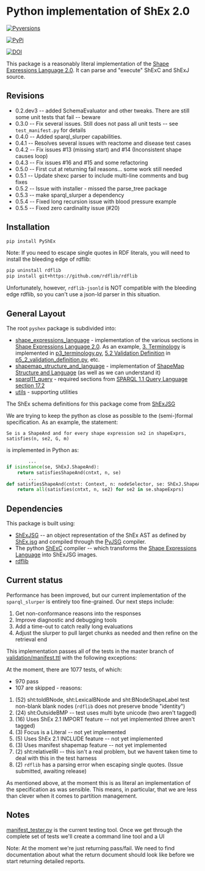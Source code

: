 # Python implementation of ShEx 2.0
[![Pyversions](https://img.shields.io/pypi/pyversions/PyShEx.svg)](https://pypi.python.org/pypi/PyShEx)

[![PyPi](https://version-image.appspot.com/pypi/?name=PyShEx)](https://pypi.python.org/pypi/PyShEx)


[![DOI](https://zenodo.org/badge/116042298.svg)](https://zenodo.org/badge/latestdoi/116042298)



This package is a reasonably literal implementation of the [Shape Expressions Language 2.0](http://shex.io/shex-semantics/).  It can parse and "execute" ShExC and ShExJ source.

## Revisions
* 0.2.dev3 -- added SchemaEvaluator and other tweaks.  There are still some unit tests that fail -- beware
* 0.3.0 -- Fix several issues.  Still does not pass all unit tests -- see `test_manifest.py` for details
* 0.4.0 -- Added sparql_slurper capabilities. 
* 0.4.1 -- Resolves several issues with reactome and disease test cases
* 0.4.2 -- Fix issues #13 (missing start) and #14 (Inconsistent shape causes loop)
* 0.4.3 -- Fix issues #16 and #15 and some refactoring
* 0.5.0 -- First cut at returning fail reasons... some work still needed
* 0.5.1 -- Update shexc parser to include multi-line comments and bug fixes
* 0.5.2 -- Issue with installer - missed the parse_tree package
* 0.5.3 -- make sparql_slurper a dependency
* 0.5.4 -- Fixed long recursion issue with blood pressure example
* 0.5.5 -- Fixed zero cardinality issue (#20)

## Installation
```bash
pip install PyShEx
```
Note: If you need to escape single quotes in RDF literals, you will need to install the bleeding edge
of rdflib:
```bash
pip uninstall rdflib
pip install git+https://github.com/rdflib/rdflib
```
Unfortunately, however, `rdflib-jsonld` is NOT compatible with the bleeding edge rdflib, so you can't use a json-ld parser in this situation.

## General Layout
The root `pyshex` package is subdivided into:

* [shape_expressions_language](pyshex/shape_expressions_language) - implementation of the various sections in  [Shape Expressions Language 2.0](http://shex.io/shex-semantics/).  As an example, [3. Terminology](http://shex.io/shex-semantics/#terminology) is implemented in [p3_terminology.py](pyshex/shape_expressions_language/p3_terminology.py), [5.2 Validation Definition](http://shex.io/shex-semantics/#validation) in [p5_2_validation_definition.py](pyshex/shape_expressions_language/p5_2_validation_definition.py), etc.
* [shapemap_structure_and_language](pyshex/shapemap_structure_and_language) - implementation of [ShapeMap Structure and Language](http://shex.io/shape-map/) (as well as we can understand it)
* [sparql11_query](pyshex/sparql11_query) - required sections from [SPARQL 1.1 Query Language section 17.2](https://www.w3.org/TR/sparql11-query/#operandDataTypes)
* [utils](pyshex/utils) - supporting utilities

The ShEx schema definitions for this package come from [ShExJSG](https://github.com/hsolbrig/ShExJSG)

We are trying to keep the python as close as possible to the (semi-)formal specification.  As an example, the statement:
```text
Se is a ShapeAnd and for every shape expression se2 in shapeExprs, satisfies(n, se2, G, m)
``` 
is implemented in Python as:
```python
        ...
if isinstance(se, ShExJ.ShapeAnd):
    return satisfiesShapeAnd(cntxt, n, se)
        ...
def satisfiesShapeAnd(cntxt: Context, n: nodeSelector, se: ShExJ.ShapeAnd) -> bool:
    return all(satisfies(cntxt, n, se2) for se2 in se.shapeExprs)
```

## Dependencies
This package is built using:
* [ShExJSG](https://github.com/hsolbrig/ShExJSG) -- an object representation of the ShEx AST as defined by [ShEx.jsg](https://github.com/shexSpec/shexTest/blob/master/doc/ShExJ.jsg) and compiled through the [PyJSG](https://github.com/hsolbrig/pyjsg) compiler.
* The python [ShExC](https://github.com/shexSpec/grammar/tree/master/parsers/python) compiler -- which transforms the [Shape Expressions Language](http://shex.io/shex-semantics/index.html) into ShExJSG images.
* [rdflib](https://rdflib.readthedocs.io/en/stable/) 

## Current status
Performance has been improved, but our current implementation of the `sparql_slurper` is entirely too fine-grained. Our
next steps include:
1) Get non-conformance reasons into the responses
2) Improve diagnostic and debugging tools
3) Add a time-out to catch really long evaluations
4) Adjust the slurper to pull larget chunks as needed and then refine on the retrieval end

This implementation passes all of the tests in the master branch of [validation/manifest.ttl](https://raw.githubusercontent.com/shexSpec/shexTest/master/validation/manifest.ttl) with the following exceptions:

At the moment, there are 1077 tests, of which:

* 970 pass
* 107 are skipped - reasons:
1) (52) sht:toldBNode, sht:LexicalBNode and sht:BNodeShapeLabel test non-blank blank nodes (`rdflib` does not preserve bnode "identity")
2) (24) sht:OutsideBMP -- test uses multi byte unicode (two aren't tagged)
3) (16) Uses ShEx 2.1 IMPORT feature -- not yet implemented (three aren't tagged)
5) (3) Focus is a Literal  -- not yet implemented
6) (5) Uses ShEx 2.1 INCLUDE feature -- not yet implemented
7) (3) Uses manifest shapemap feature -- not yet implemented
8) (2) sht:relativeIRI -- this isn't a real problem, but we havent taken time to deal with this in the test harness
9) (2) `rdflib` has a parsing error when escaping single quotes. (Issue submitted, awaiting release)

As mentioned above, at the moment this is as literal an implementation of the specification as was sensible.  This means, in particular, that we are less than clever when it comes to partition management.



## Notes
[manifest_tester.py](tests/utils/manifest_tester.py) is the current testing tool.  Once we get through the complete set of tests we'll create a command line tool and a UI

Note: At the moment we're just returning pass/fail.  We need to find documentation about what the return document should look like before we start returning detailed reports.

